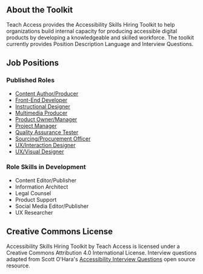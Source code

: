 ## About the Toolkit
Teach Access provides the Accessibility Skills Hiring Toolkit to help organizations build internal capacity for producing accessible digital products by developing a knowledgeable and skilled workforce. The toolkit currently provides Position Description Language and Interview Questions.

## Job Positions

### Published Roles
- [Content Author/Producer](https://teachaccess.github.io/accessibility-skills-hiring-toolkit/roles/content-author-producer)
- [Front-End Developer](https://teachaccess.github.io/accessibility-skills-hiring-toolkit/roles/front-end-developer)
- [Instructional Designer](https://teachaccess.github.io/accessibility-skills-hiring-toolkit/roles/instructional-designer)
- [Multimedia Producer](https://teachaccess.github.io/accessibility-skills-hiring-toolkit/roles/multimedia-producer)
- [Product Owner/Manager](https://teachaccess.github.io/accessibility-skills-hiring-toolkit/roles/product-owner-manager)
- [Project Manager](https://teachaccess.github.io/accessibility-skills-hiring-toolkit/roles/project-manager)
- [Quality Assurance Tester](https://teachaccess.github.io/accessibility-skills-hiring-toolkit/roles/quality-assurance-tester)
- [Sourcing/Procurement Officer](https://kristinaengland.github.io/accessibility-skills-hiring-toolkit/roles/sourcing-procurement-officer)
- [UX/Interaction Designer](https://teachaccess.github.io/accessibility-skills-hiring-toolkit/roles/ux-interaction-designer)
- [UX/Visual Designer](https://teachaccess.github.io/accessibility-skills-hiring-toolkit/roles/ux-visual-designer)

### Role Skills in Development
- Content Editor/Publisher
- Information Architect
- Legal Counsel
- Product Support
- Social Media Editor/Publisher
- UX Researcher

## Creative Commons License
Accessibility Skills Hiring Toolkit by Teach Access is licensed under a Creative Commons Attribution 4.0 International License. Interview questions adapted from Scott O'Hara's [Accessibility Interview Questions](https://scottaohara.github.io/accessibility_interview_questions/) open source resource.
